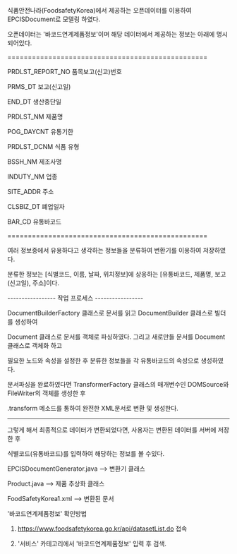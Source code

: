 식품안전나라(FoodsafetyKorea)에서 제공하는 오픈데이터를 이용하여 EPCISDocument로 모델링 하였다.

오픈데이터는 '바코드연계제품정보'이며 해당 데이터에서 제공하는 정보는 아래에 명시되어있다.

=================================================

  PRDLST_REPORT_NO	품목보고(신고)번호

  PRMS_DT			보고(신고일)

  END_DT			생산중단일

  PRDLST_NM		제품명

  POG_DAYCNT		유통기한

  PRDLST_DCNM		식품 유형

  BSSH_NM			제조사명

  INDUTY_NM		업종

  SITE_ADDR		주소

  CLSBIZ_DT		폐업일자

  BAR_CD			유통바코드

=================================================

여러 정보중에서 유용하다고 생각하는 정보들을 분류하여 변환기를 이용하여 저장하였다.

분류한 정보는 [식별코드, 이름, 날짜, 위치정보]에 상응하는 [유통바코드, 제품명, 보고(신고일), 주소]이다.


----------------- 작업 프로세스 -----------------

DocumentBuilderFactory 클래스로 문서를 읽고 DocumentBuilder 클래스로 빌더를 생성하여

Document 클래스로 문서를 객체로 파싱하였다. 그리고 새로만들 문서를 Document 클래스로 객체화 하고

필요한 노드와 속성을 설정한 후 분류한 정보들을 각 유통바코드의 속성으로 생성하였다.

문서파싱을 완료하였다면 TransformerFactory 클래스의 매개변수인 DOMSource와 FileWriter의 객체를 생성한 후

.transform 메소드를 통하여 완전한 XML문서로 변환 및 생성한다.

-------------------------------------------------


그렇게 해서 최종적으로 데이터가 변환되었다면, 사용자는 변환된 데이터를 서버에 저장한 후

식별코드(유통바코드)를 입력하여 해당하는 정보를 볼 수있다.


EPCISDocumentGenerator.java  --> 변환기 클래스

Product.java  --> 제품 추상화 클래스

FoodSafetyKorea1.xml  --> 변환된 문서


'바코드연계제품정보' 확인방법

1. https://www.foodsafetykorea.go.kr/api/datasetList.do  접속

2. '서비스' 카테고리에서 '바코드연계제품정보' 입력 후 검색.
